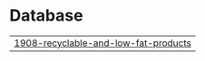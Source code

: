 # Database
|  |
| ------- |
| [1908-recyclable-and-low-fat-products](https://github.com/ju0718/Problem_solving_LeetCode/tree/master/1908-recyclable-and-low-fat-products) |

